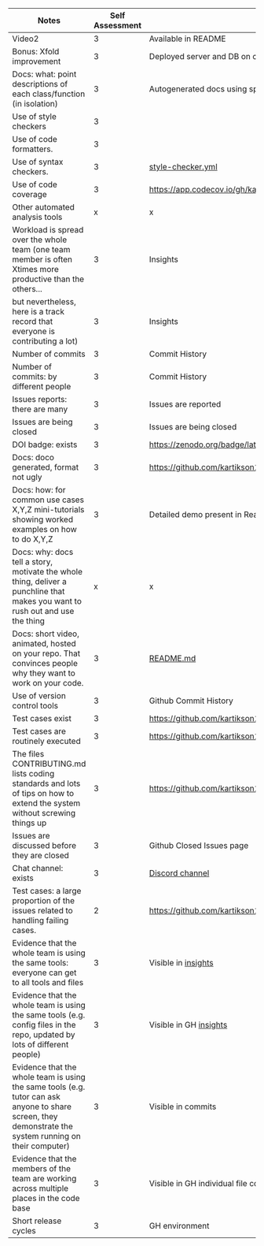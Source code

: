 |Notes|Self Assessment|evidence|
|-----|---------------|--------|
|Video2|3|Available in README|
|Bonus: Xfold improvement|3|Deployed server and DB on cloud (Details available in README)|
|Docs: what: point descriptions of each class/function (in isolation)|3|Autogenerated docs using sphinx [docs](https://github.com/kartikson1/slackpoint/tree/main/docs/source) present |
|Use of style checkers|3||
|Use of code formatters.|3||
|Use of syntax checkers.|3|[style-checker.yml](https://github.com/kartikson1/Auction-Sphere/blob/main/.github/workflows/style_checker.yml)|
|Use of code coverage|3|https://app.codecov.io/gh/kartikson1/slackpoint|
|Other automated analysis tools|x|x|
|Workload is spread over the whole team (one team member is often Xtimes more productive than the others...|3|Insights|
|but nevertheless, here is a track record that everyone is contributing a lot)|3|Insights|
|Number of commits|3|Commit History|
|Number of commits: by different people|3|Commit History|
|Issues reports: there are many|3|Issues are reported|
|Issues are being closed|3|Issues are being closed|
|DOI badge: exists|3|https://zenodo.org/badge/latestdoi/570734706|
|Docs: doco generated, format not ugly|3|https://github.com/kartikson1/slackpoint/tree/main/docs|
|Docs: how: for common use cases X,Y,Z mini-tutorials showing worked examples on how to do X,Y,Z|3|Detailed demo present in Readme.md|
|Docs: why: docs tell a story, motivate the whole thing, deliver a punchline that makes you want to rush out and use the thing|x|x|
|Docs: short video, animated, hosted on your repo. That convinces people why they want to work on your code.|3|[README.md](https://github.com/kartikson1/slackpoint/blob/main/backend/README.md)|
|Use of version control tools|3|Github Commit History|
|Test cases exist|3|https://github.com/kartikson1/slackpoint/tree/main/tests|
|Test cases are routinely executed|3|https://github.com/kartikson1/slackpoint/actions|
|The files CONTRIBUTING.md lists coding standards and lots of tips on how to extend the system without screwing things up|3|https://github.com/kartikson1/slackpoint/blob/main/CONTRIBUTING.md|
|Issues are discussed before they are closed|3|Github Closed Issues page|
|Chat channel: exists|3|[Discord channel](https://discord.gg/2PKBMapCKz)|
|Test cases: a large proportion of the issues related to handling failing cases.|2|https://github.com/kartikson1/slackpoint/issues|
|Evidence that the whole team is using the same tools: everyone can get to all tools and files|3|Visible in [insights](https://github.com/kartikson1/slackpoint/graphs/contributors)|
|Evidence that the whole team is using the same tools (e.g. config files in the repo, updated by lots of different people)|3|Visible in GH [insights](https://github.com/kartikson1/slackpoint/graphs/contributors)|
|Evidence that the whole team is using the same tools (e.g. tutor can ask anyone to share screen, they demonstrate the system running on their computer)|3|Visible in commits|
|Evidence that the members of the team are working across multiple places in the code base|3|Visible in GH individual file contributors|
|Short release cycles|3|GH environment|
